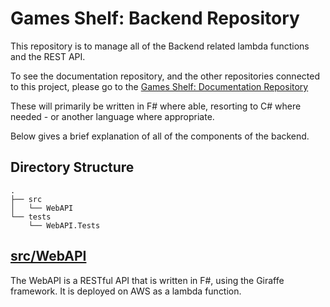 # Games Shelf: Backend Repository

This repository is to manage all of the Backend related lambda functions and the REST API.

To see the documentation repository, and the other repositories connected to this project, please go to the [Games Shelf: Documentation Repository](https://github.com/samuel-ward/fsharp-boardgame-inventory-documentation)

These will primarily be written in F# where able, resorting to C# where needed - or another language where appropriate.

Below gives a brief explanation of all of the components of the backend.

## Directory Structure

```
.
├── src
│   └── WebAPI
└── tests
    └── WebAPI.Tests
```

## [src/WebAPI](./src/WebAPI/)

The WebAPI is a RESTful API that is written in F#, using the Giraffe framework.
It is deployed on AWS as a lambda function.

